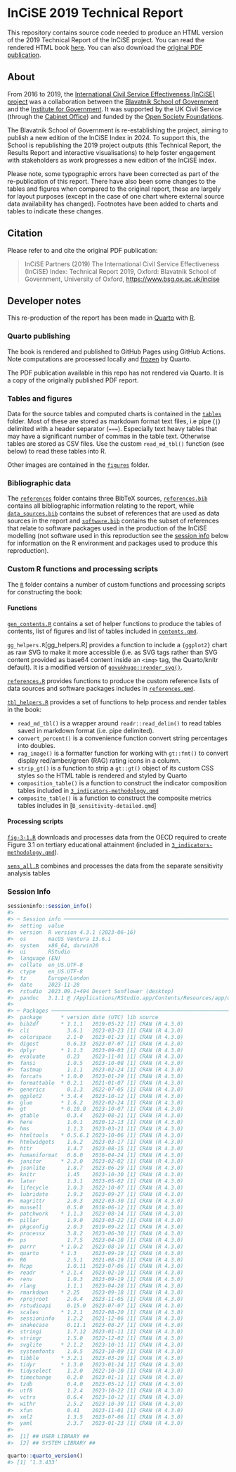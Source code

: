 # InCiSE 2019 Technical Report

This repository contains source code needed to produce an HTML version of the
2019 Technical Report of the InCiSE project. You can read the rendered HTML
book [here](https://incise-project.github.io/incise2019-technical-report). You
can also download the
[original PDF publication](https://incise-project.github.io/incise2019-technical-report/InCiSE-2019--Technical-Report.pdf).

## About

From 2016 to 2019, the
[International Civil Service Effectiveness (InCiSE) project](https://www.bsg.ox.ac.uk/incise)
was a collaboration between the
[Blavatnik School of Government](https://www.bsg.ox.ac.uk) and the
[Institute for Government](http://instituteforgovernment.org.uk).
It was supported by the UK Civil Service (through the
[Cabinet Office](https://www.gov.uk/cabinetoffice)) and funded by the
[Open Society Foundations](https://www.opensocietyfoundations.org).

The Blavatnik School of Government is re-establishing the project, aiming to
publish a new edition of the InCiSE Index in 2024. To support this, the School
is republishing the 2019 project outputs (this Technical Report, the Results
Report and interactive visualisations) to help foster engagement with
stakeholders as work progresses a new edition of the InCiSE index.

Please note, some typographic errors have been corrected as part of the
re-publication of this report. There have also been some changes to the tables
and figures when compared to the original report, these are largely for layout
purposes (except in the case of one chart where external source data
availability has changed). Footnotes have been added to charts and tables to
indicate these changes.

## Citation

Please refer to and cite the original PDF publication:

> InCiSE Partners (2019) The International Civil Service Effectiveness (InCiSE)
> Index: Technical Report 2019, Oxford: Blavatnik School of Government,
> University of Oxford, https://www.bsg.ox.ac.uk/incise

## Developer notes

This re-production of the report has been made in [Quarto](http://quarto.org)
with [R](https://r-project.org).

### Quarto publishing

The book is rendered and published to GitHub Pages using GitHub Actions.
Note computations are processed locally and
[frozen](https://quarto.org/docs/publishing/github-pages.html#freezing-computations)
by Quarto.

The PDF publication available in this repo has not rendered via Quarto. It is a
copy of the originally published PDF report.

### Tables and figures

Data for the source tables and computed charts is contained in the
[`tables`](tables/) folder. Most of these are stored as markdown format text
files, i.e pipe (`|`) delimited with a header separator (`===`).
Especially text heavy tables that may have a significant number of
commas in the table text. Otherwise tables are stored as CSV files. Use the
custom `read_md_tbl()` function (see below) to read these tables into R.

Other images are contained in the [`figures`](figures/) folder.

### Bibliographic data

The [`references`](references/) folder contains three BibTeX sources,
[`references.bib`](references/references.bib) contains all bibliographic
information relating to the report, while
[`data_sources.bib`](references/data_sources.bib) contains the subset of
references that are used as data sources in the report and
[`software.bib`](references/software.bib) contains the subset of references
that relate to software packages used in the production of the InCiSE modelling
(not software used in this reproduction see the [session info](#session-info)
below for information on the R environment and packages used to produce
this reproduction).

### Custom R functions and processing scripts

The [`R`](R/) folder contains a number of custom functions and processing
scripts for constructing the book:

#### Functions

[`gen_contents.R`](gen_contents.R) contains a set of helper functions to
produce the tables of contents, list of figures and list of tables included in
[`contents.qmd`](contents.qmd).

`gg_helpers.R`[gg_helpers.R] provides a function to include a `{ggplot2}` chart
as raw SVG to make it more accessible (i.e. as SVG tags rather than SVG content
provided as base64 content inside an `<img>` tag, the Quarto/knitr default). It
is a modified version of
[`govukhugo::render_svg()`](https://github.com/co-analysis/govukhugo-r/blob/ae27cf184e2b5470b97388800e13c74a38310d4d/R/images.R).

[`references.R`](R/references.R) provides functions to produce the custom
reference lists of data sources and software packages includes in
[`references.qmd`](references.qmd).

[`tbl_helpers.R`](tbl_helpers.R) provides a set of functions to help process
and render tables in the book:

* `read_md_tbl()` is a wrapper around `readr::read_delim()` to read tables
  saved in markdown format (i.e. pipe delimited).
* `convert_percent()` is a convenience function convert string percentages into
  doubles.
* `rag_image()` is a formatter function for working with `gt::fmt()` to convert
  display red/amber/green (RAG) rating icons in a column.
* `strip_gt()` is a function to strip a `gt::gt()` object of its custom CSS
  styles so the HTML table is rendered and styled by Quarto
* `composition_table()` is a function to construct the indicator composition
  tables included in [`3_indicators-methodology.qmd`](3_indicators-methodology.qmd)
* `composite_table()` is a function to construct the composite metrics tables
  includes in [`B_sensitivity-detailed.qmd`]

#### Processing scripts

[`fig-3-1.R`](R/fig-3-1.R) downloads and processes data from the OECD required
to create Figure 3.1 on tertiary educational attainment (included in 
[`3_indicators-methodology.qmd`](3_indicators-methodology.qmd)).

[`sens_all.R`](R/sens_all.R) combines and processes the data from the separate
sensitivity analysis tables

### Session Info

```r 
sessioninfo::session_info()
#> 
#> ─ Session info ─────────────────────────────────────────────────────────────────────────────────────────────
#>  setting  value
#>  version  R version 4.3.1 (2023-06-16)
#>  os       macOS Ventura 13.6.1
#>  system   x86_64, darwin20
#>  ui       RStudio
#>  language (EN)
#>  collate  en_US.UTF-8
#>  ctype    en_US.UTF-8
#>  tz       Europe/London
#>  date     2023-11-28
#>  rstudio  2023.09.1+494 Desert Sunflower (desktop)
#>  pandoc   3.1.1 @ /Applications/RStudio.app/Contents/Resources/app/quarto/bin/tools/ (via rmarkdown)
#> 
#> ─ Packages ─────────────────────────────────────────────────────────────────────────────────────────────────
#>  package      * version date (UTC) lib source
#>  bib2df       * 1.1.1   2019-05-22 [1] CRAN (R 4.3.0)
#>  cli            3.6.1   2023-03-23 [1] CRAN (R 4.3.0)
#>  colorspace     2.1-0   2023-01-23 [1] CRAN (R 4.3.0)
#>  digest         0.6.33  2023-07-07 [1] CRAN (R 4.3.0)
#>  dplyr        * 1.1.3   2023-09-03 [1] CRAN (R 4.3.0)
#>  evaluate       0.23    2023-11-01 [1] CRAN (R 4.3.0)
#>  fansi          1.0.5   2023-10-08 [1] CRAN (R 4.3.0)
#>  fastmap        1.1.1   2023-02-24 [1] CRAN (R 4.3.0)
#>  forcats      * 1.0.0   2023-01-29 [1] CRAN (R 4.3.0)
#>  formattable  * 0.2.1   2021-01-07 [1] CRAN (R 4.3.0)
#>  generics       0.1.3   2022-07-05 [1] CRAN (R 4.3.0)
#>  ggplot2      * 3.4.4   2023-10-12 [1] CRAN (R 4.3.0)
#>  glue         * 1.6.2   2022-02-24 [1] CRAN (R 4.3.0)
#>  gt           * 0.10.0  2023-10-07 [1] CRAN (R 4.3.0)
#>  gtable         0.3.4   2023-08-21 [1] CRAN (R 4.3.0)
#>  here           1.0.1   2020-12-13 [1] CRAN (R 4.3.0)
#>  hms            1.1.3   2023-03-21 [1] CRAN (R 4.3.0)
#>  htmltools    * 0.5.6.1 2023-10-06 [1] CRAN (R 4.3.0)
#>  htmlwidgets    1.6.2   2023-03-17 [1] CRAN (R 4.3.0)
#>  httr           1.4.7   2023-08-15 [1] CRAN (R 4.3.0)
#>  humaniformat   0.6.0   2016-04-24 [1] CRAN (R 4.3.0)
#>  janitor      * 2.2.0   2023-02-02 [1] CRAN (R 4.3.0)
#>  jsonlite       1.8.7   2023-06-29 [1] CRAN (R 4.3.0)
#>  knitr          1.45    2023-10-30 [1] CRAN (R 4.3.0)
#>  later          1.3.1   2023-05-02 [1] CRAN (R 4.3.0)
#>  lifecycle      1.0.3   2022-10-07 [1] CRAN (R 4.3.0)
#>  lubridate      1.9.3   2023-09-27 [1] CRAN (R 4.3.0)
#>  magrittr       2.0.3   2022-03-30 [1] CRAN (R 4.3.0)
#>  munsell        0.5.0   2018-06-12 [1] CRAN (R 4.3.0)
#>  patchwork    * 1.1.3   2023-08-14 [1] CRAN (R 4.3.0)
#>  pillar         1.9.0   2023-03-22 [1] CRAN (R 4.3.0)
#>  pkgconfig      2.0.3   2019-09-22 [1] CRAN (R 4.3.0)
#>  processx       3.8.2   2023-06-30 [1] CRAN (R 4.3.0)
#>  ps             1.7.5   2023-04-18 [1] CRAN (R 4.3.0)
#>  purrr        * 1.0.2   2023-08-10 [1] CRAN (R 4.3.0)
#>  quarto       * 1.3     2023-09-19 [1] CRAN (R 4.3.0)
#>  R6             2.5.1   2021-08-19 [1] CRAN (R 4.3.0)
#>  Rcpp           1.0.11  2023-07-06 [1] CRAN (R 4.3.0)
#>  readr        * 2.1.4   2023-02-10 [1] CRAN (R 4.3.0)
#>  renv           1.0.3   2023-09-19 [1] CRAN (R 4.3.0)
#>  rlang          1.1.1   2023-04-28 [1] CRAN (R 4.3.0)
#>  rmarkdown    * 2.25    2023-09-18 [1] CRAN (R 4.3.0)
#>  rprojroot      2.0.4   2023-11-05 [1] CRAN (R 4.3.0)
#>  rstudioapi     0.15.0  2023-07-07 [1] CRAN (R 4.3.0)
#>  scales       * 1.2.1   2022-08-20 [1] CRAN (R 4.3.0)
#>  sessioninfo    1.2.2   2021-12-06 [1] CRAN (R 4.3.0)
#>  snakecase      0.11.1  2023-08-27 [1] CRAN (R 4.3.0)
#>  stringi        1.7.12  2023-01-11 [1] CRAN (R 4.3.0)
#>  stringr        1.5.0   2022-12-02 [1] CRAN (R 4.3.0)
#>  svglite      * 2.1.2   2023-10-11 [1] CRAN (R 4.3.0)
#>  systemfonts    1.0.5   2023-10-09 [1] CRAN (R 4.3.0)
#>  tibble       * 3.2.1   2023-03-20 [1] CRAN (R 4.3.0)
#>  tidyr        * 1.3.0   2023-01-24 [1] CRAN (R 4.3.0)
#>  tidyselect     1.2.0   2022-10-10 [1] CRAN (R 4.3.0)
#>  timechange     0.2.0   2023-01-11 [1] CRAN (R 4.3.0)
#>  tzdb           0.4.0   2023-05-12 [1] CRAN (R 4.3.0)
#>  utf8           1.2.4   2023-10-22 [1] CRAN (R 4.3.0)
#>  vctrs          0.6.4   2023-10-12 [1] CRAN (R 4.3.0)
#>  withr          2.5.2   2023-10-30 [1] CRAN (R 4.3.0)
#>  xfun           0.41    2023-11-01 [1] CRAN (R 4.3.0)
#>  xml2           1.3.5   2023-07-06 [1] CRAN (R 4.3.0)
#>  yaml           2.3.7   2023-01-23 [1] CRAN (R 4.3.0)
#> 
#>  [1] ## USER LIBRARY ##
#>  [2] ## SYSTEM LIBRARY ##

quarto::quarto_version()
#> [1] ‘1.3.433’
```